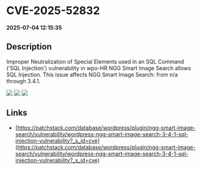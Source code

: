 # CVE-2025-52832

**2025-07-04 12:15:35**

## Description
Improper Neutralization of Special Elements used in an SQL Command ('SQL Injection') vulnerability in wpo-HR NGG Smart Image Search allows SQL Injection. This issue affects NGG Smart Image Search: from n/a through 3.4.1.

![](https://img.shields.io/static/v1?label=Score&message=9.3&color=red)
![](https://img.shields.io/static/v1?label=Severity&message=CRITICAL&color=red)
![](https://img.shields.io/static/v1?label=CWE&message=SQL&color=green)

## Links
- [https://patchstack.com/database/wordpress/plugin/ngg-smart-image-search/vulnerability/wordpress-ngg-smart-image-search-3-4-1-sql-injection-vulnerability?_s_id=cve](https://patchstack.com/database/wordpress/plugin/ngg-smart-image-search/vulnerability/wordpress-ngg-smart-image-search-3-4-1-sql-injection-vulnerability?_s_id=cve)
